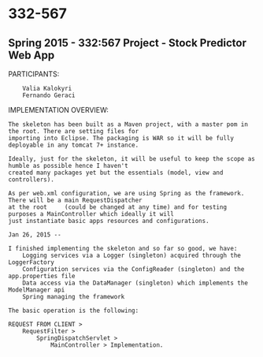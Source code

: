 # 332-567


Spring 2015 - 332:567 Project - Stock Predictor Web App
-------------------------------------------------------


PARTICIPANTS:
	
		Valia Kalokyri
		Fernando Geraci
		
IMPLEMENTATION OVERVIEW:

	The skeleton has been built as a Maven project, with a master pom in the root. There are setting files for
	importing into Eclipse. The packaging is WAR so it will be fully deployable in any tomcat 7+ instance.
	
	Ideally, just for the skeleton, it will be useful to keep the scope as humble as possible hence I haven't
	created many packages yet but the essentials (model, view and controllers).
	
	As per web.xml configuration, we are using Spring as the framework. There will be a main RequestDispatcher 
	at the root 	(could be changed at any time) and for testing purposes a MainController which ideally it will 
	just instantiate basic apps resources and configurations.
	
	Jan 26, 2015 --
	
	I finished implementing the skeleton and so far so good, we have:
		Logging services via a Logger (singleton) acquired through the LoggerFactory
		Configuration services via the ConfigReader (singleton) and the app.properties file
		Data access via the DataManager (singleton) which implements the ModelManager api
		Spring managing the framework
	
	The basic operation is the following:
	
	REQUEST FROM CLIENT >
		RequestFilter >
			SpringDispatchServlet >
				MainController > Implementation.